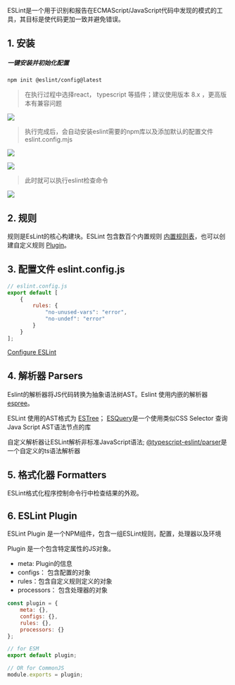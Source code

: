 ESLint是一个用于识别和报告在ECMAScript/JavaScript代码中发现的模式的工具，其目标是使代码更加一致并避免错误。

## 1. 安装

##### 一键安装并初始化配置

```sh 
npm init @eslint/config@latest
```

>在执行过程中选择react， typescript 等插件；建议使用版本 8.x ，更高版本有兼容问题

![](https://pic.existorlive.cn//202410160012219.png)


> 执行完成后，会自动安装eslint需要的npm库以及添加默认的配置文件 eslint.config.mjs 

![](https://pic.existorlive.cn//202410160013412.png)

![](https://pic.existorlive.cn//202410160013263.png)

> 此时就可以执行eslint检查命令

![](https://pic.existorlive.cn//202410160013606.png)
## 2. 规则

规则是EsLint的核心构建块。ESLint 包含数百个内置规则 [内置规则表](https://eslint.org/docs/latest/rules/)，也可以创建自定义规则 [Plugin](https://eslint.org/docs/latest/extend/plugins)。



## 3. 配置文件 eslint.config.js

```js 
// eslint.config.js
export default [
    {
        rules: {
            "no-unused-vars": "error",
            "no-undef": "error"
        }
    }
];
```


[Configure ESLint](https://eslint.org/docs/latest/use/configure/)

## 4. 解析器 Parsers

Eslint的解析器将JS代码转换为抽象语法树AST。Eslint 使用内嵌的解析器 [espree](https://github.com/eslint/espree)。

ESLint 使用的AST格式为 [ESTree](https://github.com/estree/estree)； [ESQuery](https://github.com/estools/esquery)是一个使用类似CSS Selector 查询Java Script AST语法节点的库


自定义解析器让ESLint解析非标准JavaScript语法;  [@typescript-eslint/parser](https://www.npmjs.com/package/@typescript-eslint/parser)是一个自定义的ts语法解析器



## 5. 格式化器 Formatters 

ESLint格式化程序控制命令行中检查结果的外观。

## 6. ESLint Plugin 

ESLint Plugin 是一个NPM组件，包含一组ESLint规则，配置，处理器以及环境



Plugin 是一个包含特定属性的JS对象。
- meta:  Plugin的信息
- configs： 包含配置的对象
- rules：包含自定义规则定义的对象 
- processors： 包含处理器的对象

```js
const plugin = {
    meta: {},
    configs: {},
    rules: {},
    processors: {}
};

// for ESM
export default plugin;

// OR for CommonJS
module.exports = plugin;
```

